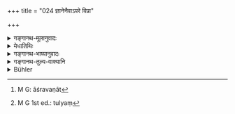 +++
title = "024 ज्ञानेनैवाऽपरे विप्रा"

+++

<details><summary>गङ्गानथ-मूलानुवादः</summary>

Other Brāhmaṇas, looking, with the eye of knowledge, upon this act as having its root in knowledge, always sacrifice with these sacrifices, by means of knowledge.—(24)
</details>

<details><summary>मेधातिथिः</summary>

**तैर् मखैः** प्रकृतैर् महायज्ञैर् **यजन्ते** ,तद्विषयम् अधिकारं निष्पादयन्ति । अतो ऽर्थभेदाद् यजन्ते यज्ञैर् इति साध्यसाधकभावोपपत्तिः । यथाग्निष्टोमयाजीति ।

- <u>कथं</u> पुनर् ज्ञानेन यागनिर्वृत्तिः । देवतोद्देशेन द्रव्यत्यागात्मको यागः । न च ज्ञानम् एवंरूपम् ।

- <u>उच्यते</u> । **यजन्त** इति यागकार्यनिर्वृत्तिर् अत्राभिप्रेता । 

- <u>यदि</u> ज्ञानात् कार्यनिर्वृत्तिः किमर्थं तर्हि कर्मणाम् अनुष्ठानम् । न ह्य् अविषयः कर्मानुष्ठानसंभवः । <u>अथेयं</u> बुद्धिः "य उ चैनम् एवं वेद" (त्ब् ३.११.८.६) इति ज्ञानस्यापि फलसाधनत्वेन श्रवणात्[^७०] कृतं[^७१] कर्मानुष्ठानेनेति । <u>तद् असत्,</u> अन्यशेषतया तस्यार्थवादत्वात् । 


[^७१]:
     M G 1st ed.: tulyaṃ


[^७०]:
     M G: āśravaṇāt

- <u>अत्रोच्यते</u> । उक्तम् अस्माभिर् अनीहमाना आत्मज्ञा अधिक्रियन्ते । त एव ज्ञानिनो ऽभिप्रेताः, न कर्मानुष्ठानवेदिनः । तेषां वेदसंन्यासिकतया गृहे अवतिष्ठमानानां महायज्ञानां भावनेयम् उच्यते । द्रव्यसाध्यानां च महायज्ञानाम् आत्मज्ञानसंपादनम् एवम् उच्यते । स्वाध्यायोदकतर्पणयोस् तु कर्मसाध्यताम् एव षष्ठे वक्ष्यति । 

- अत्र कारणरूपम् अर्थवादम् आह- **ज्ञानमूलाम्** । ज्ञानं मूलम् अस्याः क्रियायाः । सर्वस्य कर्मानुष्ठानस्य ज्ञानं मूलम् । न ह्य् अविद्वान् किंचिद् अनुष्ठातुं शक्नोति । तद् उक्तम् "विद्वान् यजेत" इति । **पश्यन्तो ज्ञानचक्षुषा** । ज्ञानं चक्षुर् इव । यथा चक्षुषा रूपं गृह्यते एवं ज्ञानात् ज्ञायते । न तत् ज्ञानं वेद एवाभिप्रेतः ॥ ४.२४ ॥
</details>

<details><summary>गङ्गानथ-भाष्यानुवादः</summary>

‘*By these sacrifices*,’—by the Five great sacrifices under
treatment—‘*they sacrifice*,’—i.e., accomplish their duty in relation to
them. It is in this sense that there is difference in the denotations of
the two terms, ‘sacrifice’ and ‘sacrifices,’—between which the text
speaks of the relation of cause and effect; just as we have in the
expression, ‘he who sacrifices with the *Agniṣṭoma* sacrifice.’

*Question*:—“ How can the *sacrifice* be accomplished by means of
*knowledge*? *Sacrifice* consists in the act of offering a certain
material for the benefit of a deity; and certainly *knowledge* is not of
the nature of such au act.”

Our answer is as follows s—By the term ‘sacrifice’ in the present verse
what is meant is *the accomplishment of the act of sacrificing*.

“If such accomplishment were brought about by *knowledge* alone, for
what purpose would there be the performance of the act itself? The
performance of an act cannot be entirely objectless. If your idea be
that—‘since the Veda speaks of the reward of an act accruing also to the
man having *knowledge* of it, there is no need of the actual performance
at all,’—this cannot be right; as the passage referred to is only a
commendatory description subserving the purposes of some other passage.”

To this we make the following reply:—We have already pointed out that
the persons entitled to the performance of the sacrifices in question
are those that have realised the true nature of the Soul and are
entirely free from desires. And it is these persons that are spoken of
as ‘possessing knowledge,’ and not those who have the knowledge *of the
act*. What the present text means is that such persons, having given up
the Veda, but continuing in the house, should accomplish the great
sacrifices in this manner. That is to say, it is only by means of
knowledge of the Soul that such persons can accomplish such sacrifices
as can be performed only with the help of wealth (which these men have
renounced); but, as regards the two duties of Teaching and offering
water-libations, it is going to be declared in Discourse VI, that these
can be accomplished only by the actual performance of the acts (and not
by knowledge of the Soul).

The text adds a commendatory declaration, by way of pointing out the
reason for what has been said above.

‘*Having its root in Knowledge*,’—*i.e*., that act which has its root in
Knowledge. Knowledge stands at the root of all acts; an ignorant person
cannot perform any act at all. This is what has been said in such
passages—as—‘the learned man sacrifices.’

‘*Looking with the eye of Knowledge*.’—The Knowledge being as if it were
the Eye; just as colour is perceived bymeans of the eye, so is the
matter known by means of knowledge.

‘*Knowledge*’ here does not stand for the *Veda* alone—(24).
</details>

<details><summary>गङ्गानथ-तुल्य-वाक्यानि</summary>

**(verses 4.23-24)  
**

See Comparative notes for [Verse
4.23].
</details>

<details><summary>Bühler</summary>

024	Other Brahmanas, seeing with the eye of knowledge that the performance of those rites has knowledge for its root, always perform them through knowledge alone.
</details>

